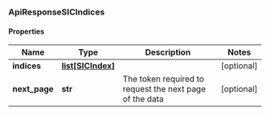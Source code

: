### ApiResponseSICIndices

#### Properties
Name | Type | Description | Notes
------------ | ------------- | ------------- | -------------
**indices** | [**list[SICIndex]**](SICIndex.md) |  | [optional] 
**next_page** | **str** | The token required to request the next page of the data | [optional] 



